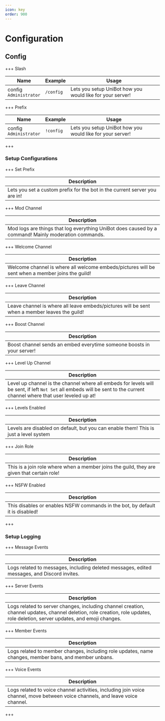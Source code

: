 ```yaml
---
icon: key
order: 900
---
```

# Configuration

## Config

+++ Slash

| Name                        | Example                               | Usage                                                                                                    |
|-----------------------------|---------------------------------------|----------------------------------------------------------------------------------------------------------|
| config<br>`Administrator`   | `/config`                             | Lets you setup UniBot how you would like for your server!                                                |


+++ Prefix

| Name                        | Example                               | Usage                                                                                                    |
|-----------------------------|---------------------------------------|----------------------------------------------------------------------------------------------------------|
| config<br>`Administrator`   | `!config`                             | Lets you setup UniBot how you would like for your server!                                                |
+++


### Setup Configurations

+++ Set Prefix

| Description                                                                                              |
|----------------------------------------------------------------------------------------------------------|
| Lets you set a custom prefix for the bot in the current server you are in!                               |

+++ Mod Channel

| Description                                                                                              |
|----------------------------------------------------------------------------------------------------------|
| Mod logs are things that log everything UniBot does caused by a command! Mainly moderation commands.     |

+++ Welcome Channel

| Description                                                                                              |
|----------------------------------------------------------------------------------------------------------|
| Welcome channel is where all welcome embeds/pictures will be sent when a member joins the guild!         |

+++ Leave Channel

| Description                                                                                   |
|-----------------------------------------------------------------------------------------------|
| Leave channel is where all leave embeds/pictures will be sent when a member leaves the guild! |

+++ Boost Channel

| Description                                                           |
|-----------------------------------------------------------------------|
| Boost channel sends an embed everytime someone boosts in your server! |

+++ Level Up Channel

| Description                                                                                                                                                               |
|---------------------------------------------------------------------------------------------------------------------------------------------------------------------------|
| Level up channel is the channel where all embeds for levels will be sent, if left `Not Set` all embeds will be sent to the current channel where that user leveled up at! |

+++ Levels Enabled

| Description                                                                          |
|--------------------------------------------------------------------------------------|
| Levels are disabled on default, but you can enable them! This is just a level system |

+++ Join Role

| Description                                                                                |
|--------------------------------------------------------------------------------------------|
| This is a join role where when a member joins the guild, they are given that certain role! |

+++ NSFW Enabled

| Description                                                                   |
|-------------------------------------------------------------------------------|
| This disables or enables NSFW commands in the bot, by default it is disabled! |
+++

### Setup Logging


+++ Message Events

| Description                                                                                 |
|---------------------------------------------------------------------------------------------|
| Logs related to messages, including deleted messages, edited messages, and Discord invites. |

+++ Server Events

| Description                                                                                                                                                                   |
|-------------------------------------------------------------------------------------------------------------------------------------------------------------------------------|
| Logs related to server changes, including channel creation, channel updates, channel deletion, role creation, role updates, role deletion, server updates, and emoji changes. |

+++ Member Events

| Description                                                                                           |
|-------------------------------------------------------------------------------------------------------|
| Logs related to member changes, including role updates, name changes, member bans, and member unbans. |

+++ Voice Events

| Description                                                                                                                   |
|-------------------------------------------------------------------------------------------------------------------------------|
| Logs related to voice channel activities, including join voice channel, move between voice channels, and leave voice channel. |
+++
